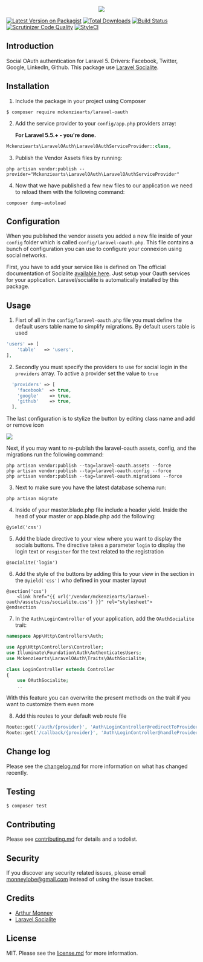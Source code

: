 <p align="center"><img src="https://pix.watch/KMqGF4/v0Yo15.png"></p>

[![Latest Version on Packagist][ico-version]][link-packagist]
[![Total Downloads][ico-downloads]][link-downloads]
[![Build Status](https://scrutinizer-ci.com/g/Mckenziearts/laravel-oauth/badges/build.png?b=master)](https://scrutinizer-ci.com/g/Mckenziearts/laravel-oauth/build-status/master)
[![Scrutinizer Code Quality](https://scrutinizer-ci.com/g/Mckenziearts/laravel-oauth/badges/quality-score.png?b=master)](https://scrutinizer-ci.com/g/mckenziearts/laravel-oauth/?branch=master)
[![StyleCI][ico-styleci]][link-styleci]

## Introduction

Social OAuth authentication for Laravel 5. Drivers: Facebook, Twitter, Google, LinkedIn, Github. This package use [Laravel Socialite](https://github.com/laravel/socialite).

## Installation

1. Include the package in your project using Composer

  ``` shell
  $ composer require mckenziearts/laravel-oauth
  ```

2. Add the service provider to your `config/app.php` providers array:

   **For Laravel 5.5.+ - you're done.**

  ```php
  Mckenziearts\LaravelOAuth\LaravelOAuthServiceProvider::class,
  ```
    
3. Publish the Vendor Assets files by running:

  ```shell
  php artisan vendor:publish --provider="Mckenziearts\LaravelOAuth\LaravelOAuthServiceProvider"
  ```

4. Now that we have published a few new files to our application we need to reload them with the following command:

  ```shell
  composer dump-autoload
  ```
  
## Configuration

When you published the vendor assets you added a new file inside of your `config` folder which is called `config/laravel-oauth.php`. This file contains a bunch of configuration you can use to configure your connexion using social networks.

First, you have to add your service like is defined on The official documentation of Socialite [available here](https://laravel.com/docs/5.6/socialite#configuration). Just setup your 
Oauth services for your application. Laravel/socialite is automatically installed by this package.
  
## Usage

1. Fisrt of all in the `config/laravel-oauth.php` file you must define the default users table name to simplify migrations. By default users table is used
  
  ```php
  'users' => [
      'table'   => 'users',
  ],
  ```
  
2. Secondly you must specify the providers to use for social login in the `providers` array. To active a provider set the value to `true`

  ```php
    'providers' => [
      'facebook'  => true,
      'google'    => true,
      'github'    => true,
    ],
  ```
  
The last configuration is to stylize the button by editing class name and add or remove icon

![](https://pix.watch/m3qMiw/Q8fKIi.png)

Next, if you may want to re-publish the laravel-oauth assets, config, and the migrations run the following command:

```
php artisan vendor:publish --tag=laravel-oauth.assets --force
php artisan vendor:publish --tag=laravel-oauth.config --force
php artisan vendor:publish --tag=laravel-oauth.migrations --force
```

3. Next to make sure you have the latest database schema run:

  ```
  php artisan migrate
  ```

4. Inside of your master.blade.php file include a header yield. Inside the head of your master or app.blade.php add the following:

  ```
  @yield('css')
  ```

5. Add the blade directive to your view where you want to display the socials buttons. The directive takes a parameter `login` to display the login text or `resgister` for the text related to the registration

  ```
  @socialite('login')
  ```

6. Add the style of the buttons by adding this to your view in the section in the `@yield('css')` who defined in your master layout

```
@section('css')
    <link href="{{ url('/vendor/mckenziearts/laravel-oauth/assets/css/socialite.css') }}" rel="stylesheet">
@endsection
```

7. In the `Auth\LoginController` of your application, add the `OAuthSocialite` trait:

  ```php
  namespace App\Http\Controllers\Auth;
  
  use App\Http\Controllers\Controller;
  use Illuminate\Foundation\Auth\AuthenticatesUsers;
  use Mckenziearts\LaravelOAuth\Traits\OAuthSocialite;
  
  class LoginController extends Controller
  {
      use OAuthSocialite;
      ..
  ```
With this feature you can overwrite the present methods on the trait if you want to customize them even more

8. Add this routes to your default web route file
  ```php
  Route::get('/auth/{provider}', 'Auth\LoginController@redirectToProvider');
  Route::get('/callback/{provider}', 'Auth\LoginController@handleProviderCallback');
  ```

## Change log

Please see the [changelog.md](changelog.md) for more information on what has changed recently.

## Testing

``` bash
$ composer test
```

## Contributing

Please see [contributing.md](contributing.md) for details and a todolist.

## Security

If you discover any security related issues, please email monneylobe@gmail.com instead of using the issue tracker.

## Credits

- [Arthur Monney](https://www.twitter.com/monneyarthur)
- [Laravel Socialite](https://laravel.com/docs/5.6/socialite)

## License

MIT. Please see the [license.md](license.md) for more information.

[ico-version]: https://img.shields.io/packagist/v/mckenziearts/laravel-oauth.svg?style=flat-square
[ico-downloads]: https://img.shields.io/packagist/dt/mckenziearts/laravel-oauth.svg?style=flat-square
[ico-travis]: https://img.shields.io/travis/mckenziearts/laravel-oauth/master.svg?style=flat-square
[ico-styleci]: https://styleci.io/repos/139203549/shield

[link-packagist]: https://packagist.org/packages/mckenziearts/laravel-oauth
[link-downloads]: https://packagist.org/packages/mckenziearts/laravel-oauth
[link-travis]: https://travis-ci.org/Mckenziearts/laravel-oauth
[link-styleci]: https://styleci.io/repos/139203549
[link-author]: https://github.com/mckenziearts
[link-contributors]: ../../contributors]